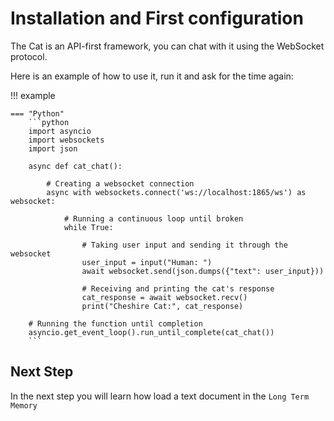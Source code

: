 # Installation and First configuration

The Cat is an API-first framework, you can chat with it using the WebSocket protocol.


Here is an example of how to use it, run it and ask for the time again:

!!! example

    === "Python"
        ```python
        import asyncio
        import websockets
        import json

        async def cat_chat():

            # Creating a websocket connection
            async with websockets.connect('ws://localhost:1865/ws') as websocket:

                # Running a continuous loop until broken
                while True:

                    # Taking user input and sending it through the websocket
                    user_input = input("Human: ")
                    await websocket.send(json.dumps({"text": user_input}))

                    # Receiving and printing the cat's response
                    cat_response = await websocket.recv()
                    print("Cheshire Cat:", cat_response)

        # Running the function until completion
        asyncio.get_event_loop().run_until_complete(cat_chat())
        ```

## Next Step
In the next step you will learn how load a text document in the `Long Term Memory`